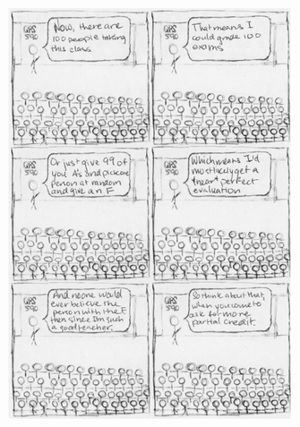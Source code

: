 <!-- 
.. title: Sometimes, on the first day of class, I walk around to find a room where the instructor is late
.. slug: sometimes-on-the-first-day-of-class-i-walk-around-to-find-a-room-where-the-instructor-is-late
.. date: 2015-02-03 09:48:35 UTC-05:00
.. tags: 
.. category: 
.. link: 
.. description: 
.. type: text
-->

![comic](/images/first_day_comic.jpeg)
